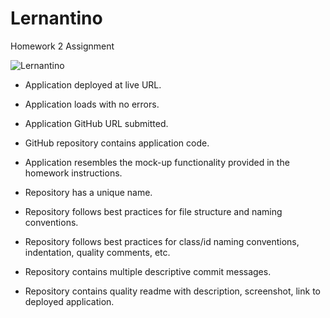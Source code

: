 # Lernantino
Homework 2 Assignment

![Lernantino](C:/Users/wills/Pictures/screencapture-file-C-Users-wills-Desktop-homework-2-Lernantino-index-html-2021-06-15-19_33_26.png)


* Application deployed at live URL.

* Application loads with no errors.

* Application GitHub URL submitted.

* GitHub repository contains application code.

* Application resembles the mock-up functionality provided in the homework instructions.

* Repository has a unique name.

* Repository follows best practices for file structure and naming conventions.

* Repository follows best practices for class/id naming conventions, indentation, quality comments, etc.

* Repository contains multiple descriptive commit messages.

* Repository contains quality readme with description, screenshot, link to deployed application.

